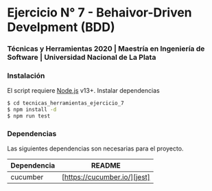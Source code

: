 # Ejercicio N° 7 -  Behaivor-Driven Develpment (BDD) 
### Técnicas y Herramientas 2020 | Maestría en Ingeniería de Software | Universidad Nacional de La Plata

### Instalación

El script requiere [Node.js](https://nodejs.org/) v13+.
Instalar dependencias

```sh
$ cd tecnicas_herramientas_ejercicio_7
$ npm install -d
$ npm run test
```
### Dependencias
Las siguientes dependencias son necesarias para el proyecto.

| Dependencia | README |
| ------ | ------ |
| cucumber | [https://cucumber.io/][jest] |

  [node.js]: <http://nodejs.org>
  [jest]: <https://cucumber.io/>

